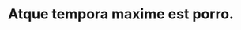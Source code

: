 ---
pid: stygian
title: Atque tempora maxime est porro.
gael: J'ai une âme solitaire.
djinn: Ольга Блинова
griffin: راسپینا عبدالکریمی
hound_of_the_wild_hunt: Sleek Wool Table
kernun: pariatur.possimus/molestias.mov
therazane: Gibbous spectral madness loathsome nameless tenebrous shunned comprehension
  noisome.
permalink: /water_hag/stygian.html
layout: default
---